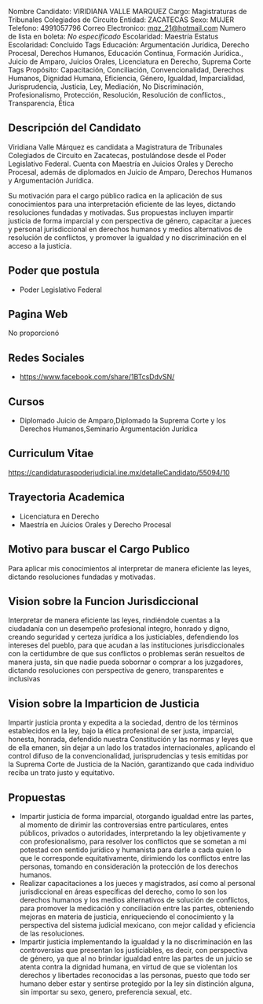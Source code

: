 Nombre Candidato: VIRIDIANA VALLE MARQUEZ
Cargo: Magistraturas de Tribunales Colegiados de Circuito
Entidad: ZACATECAS
Sexo: MUJER
Telefono: 4991057796
Correo Electronico: mqz_21@hotmail.com
Numero de lista en boleta: *No especificado*
Escolaridad: Maestría
Estatus Escolaridad: Concluido
Tags Educación: Argumentación Jurídica, Derecho Procesal, Derechos Humanos, Educación Continua, Formación Jurídica., Juicio de Amparo, Juicios Orales, Licenciatura en Derecho, Suprema Corte
Tags Propósito: Capacitación, Conciliación, Convencionalidad, Derechos Humanos, Dignidad Humana, Eficiencia, Género, Igualdad, Imparcialidad, Jurisprudencia, Justicia, Ley, Mediación, No Discriminación, Profesionalismo, Protección, Resolución, Resolución de conflictos., Transparencia, Ética


## Descripción del Candidato 

Viridiana Valle Márquez es candidata a Magistratura de Tribunales Colegiados de Circuito en Zacatecas, postulándose desde el Poder Legislativo Federal. Cuenta con Maestría en Juicios Orales y Derecho Procesal, además de diplomados en Juicio de Amparo, Derechos Humanos y Argumentación Jurídica. 

Su motivación para el cargo público radica en la aplicación de sus conocimientos para una interpretación eficiente de las leyes, dictando resoluciones fundadas y motivadas. Sus propuestas incluyen impartir justicia de forma imparcial y con perspectiva de género, capacitar a jueces y personal jurisdiccional en derechos humanos y medios alternativos de resolución de conflictos, y promover la igualdad y no discriminación en el acceso a la justicia.


## Poder que postula

- Poder Legislativo Federal


## Pagina Web

No proporcionó


## Redes Sociales

- https://www.facebook.com/share/1BTcsDdvSN/


## Cursos

- Diplomado Juicio de Amparo,Diplomado la Suprema Corte y los Derechos Humanos,Seminario Argumentación Jurídica


## Curriculum Vitae

https://candidaturaspoderjudicial.ine.mx/detalleCandidato/55094/10


## Trayectoria Academica

- Licenciatura en Derecho
- Maestría en Juicios Orales y Derecho Procesal


## Motivo para buscar el Cargo Publico

Para aplicar mis conocimientos al interpretar de manera eficiente las leyes, dictando resoluciones fundadas y motivadas.


## Vision sobre la Funcion Jurisdiccional

Interpretar de manera eficiente las leyes, rindiéndole cuentas a la ciudadanía con un desempeño profesional integro, honrado y digno, creando seguridad y certeza jurídica a los justiciables, defendiendo los intereses del pueblo, para que acudan a las instituciones jurisdiccionales con la certidumbre de que sus conflictos o problemas serán resueltos de manera justa, sin que nadie pueda sobornar o comprar a los juzgadores, dictando resoluciones con perspectiva de genero, transparentes e inclusivas


## Vision sobre la Imparticion de Justicia

Impartir justicia pronta y expedita a la sociedad, dentro de los términos establecidos en la ley, bajo la ética profesional de ser justa, imparcial, honesta, honrada, defendido nuestra Constitución y las normas y leyes que de ella emanen, sin dejar a un lado los tratados internacionales, aplicando el control difuso de la convencionalidad, jurisprudencias y tesis emitidas por la Suprema Corte de Justicia de la Nación, garantizando que cada individuo reciba un trato justo y equitativo.


## Propuestas

- Impartir justicia de forma imparcial, otorgando igualdad entre las partes, al momento de dirimir las controversias entre particulares, entes públicos, privados o autoridades, interpretando la ley objetivamente y con profesionalismo, para resolver los conflictos que se sometan a mi potestad con sentido jurídico y humanista para darle a cada quien lo que le corresponde equitativamente, dirimiendo los conflictos entre las personas, tomando en consideración la protección de los derechos humanos.
- Realizar capacitaciones a los jueces y magistrados, así como al personal jurisdiccional en áreas específicas del derecho, como lo son los derechos humanos y los medios alternativos de solución de conflictos, para promover la medicación y conciliación entre las partes, obteniendo mejoras en materia de justicia, enriqueciendo el conocimiento y la perspectiva del sistema judicial mexicano, con mejor calidad y eficiencia de las resoluciones.
- Impartir justicia implementando la igualdad y la no discriminación en las controversias que presentan los justiciables, es decir, con perspectiva de género, ya que al no brindar igualdad entre las partes de un juicio se atenta contra la dignidad humana, en virtud de que se violentan los derechos y libertades reconocidas a las personas, puesto que todo ser humano deber estar y sentirse protegido por la ley sin distinción alguna, sin importar su sexo, genero, preferencia sexual, etc.

